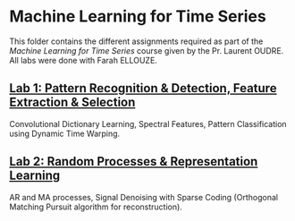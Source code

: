 # Machine Learning for Time Series

This folder contains the different assignments required as part of the *Machine Learning for Time Series* course given by the Pr. Laurent OUDRE. <br>
All labs were done with Farah ELLOUZE.

## [Lab 1: Pattern Recognition & Detection, Feature Extraction & Selection](https://github.com/HalvardBariller/MVA/tree/main/Time_Series/HW1)

Convolutional Dictionary Learning, Spectral Features, Pattern Classification using Dynamic Time Warping.

## [Lab 2: Random Processes & Representation Learning](https://github.com/HalvardBariller/MVA/tree/main/Time_Series/HW2)

AR and MA processes, Signal Denoising with Sparse Coding (Orthogonal Matching Pursuit algorithm for reconstruction).
